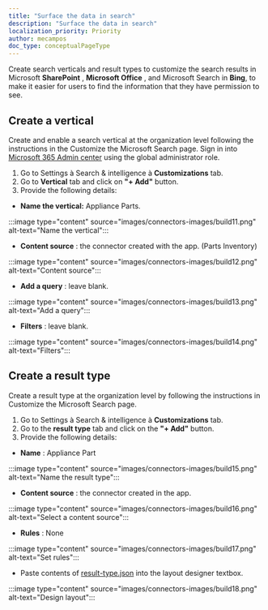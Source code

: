 ```yaml
---
title: "Surface the data in search"
description: "Surface the data in search"
localization_priority: Priority
author: mecampos
doc_type: conceptualPageType
---
```


<!---# Surface the data in search--->

Create search verticals and result types to customize the search results in Microsoft **SharePoint** , **Microsoft Office** , and Microsoft Search in **Bing**, to make it easier for users to find the information that they have permission to see.

## Create a vertical

Create and enable a search vertical at the organization level following the instructions in the Customize the Microsoft Search page. Sign in into [Microsoft 365 Admin center](https://admin.microsoft.com/) using the global administrator role.

1. Go to Settings à Search &amp; intelligence à **Customizations** tab.
2. Go to **Vertical** tab and click on **&quot;+ Add&quot;** button.
3. Provide the following details:
  * **Name the vertical:** Appliance Parts.

:::image type="content" source="images/connectors-images/build11.png" alt-text="Name the vertical":::

  * **Content source** : the connector created with the app. (Parts Inventory)

:::image type="content" source="images/connectors-images/build12.png" alt-text="Content source":::

  * **Add a query** : leave blank.

:::image type="content" source="images/connectors-images/build13.png" alt-text="Add a query":::

  * **Filters** : leave blank.

:::image type="content" source="images/connectors-images/build14.png" alt-text="Filters":::

## Create a result type

Create a result type at the organization level by following the instructions in Customize the Microsoft Search page.

1. Go to Settings à Search &amp; intelligence à **Customizations** tab.
2. Go to the **result type** tab and click on the **&quot;+ Add&quot;** button.
3. Provide the following details:

* **Name** : Appliance Part

:::image type="content" source="images/connectors-images/build15.png" alt-text="Name the result type":::

* **Content source** : the connector created in the app.

:::image type="content" source="images/connectors-images/build16.png" alt-text="Select a content source":::

* **Rules** : None

:::image type="content" source="images/connectors-images/build17.png" alt-text="Set rules":::

* Paste contents of [result-type.json](https://github.com/microsoftgraph/msgraph-search-connector-sample/blob/master/result-type.json) into the layout designer textbox.

:::image type="content" source="images/connectors-images/build18.png" alt-text="Design layout":::